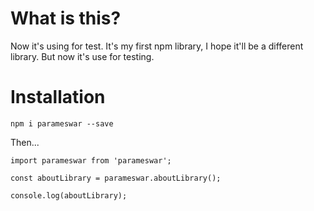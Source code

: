# What is this?

Now it's using for test. It's my first npm library, I hope it'll be a different library. But now it's use for testing.

# Installation 

`npm i parameswar --save`

Then...

```
import parameswar from 'parameswar';

const aboutLibrary = parameswar.aboutLibrary();

console.log(aboutLibrary);
```

